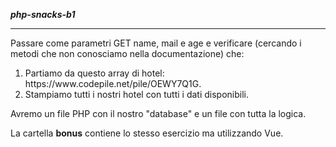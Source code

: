 <strong><i>php-snacks-b1</i></strong>

<hr>

<p>Passare come parametri GET name, mail e age e verificare (cercando i metodi che non conosciamo nella documentazione) che:</p>
<ol>
<li>Partiamo da questo array di hotel: https://www.codepile.net/pile/OEWY7Q1G.</li>
<li>Stampiamo tutti i nostri hotel con tutti i dati disponibili.</li>
</ol>
<p>Avremo un file PHP con il nostro "database" e un file con tutta la logica.</p>

<p>La cartella <strong>bonus</strong> contiene lo stesso esercizio ma utilizzando Vue.</p>